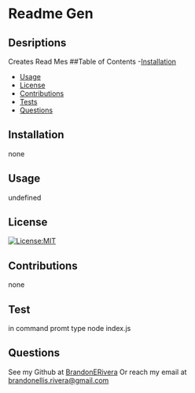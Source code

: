 # Readme Gen
  ## Desriptions
  Creates Read Mes
  ##Table of Contents
  -[Installation](#Installation)
  - [Usage](#Usage)
  - [License](#License)
  - [Contributions](#Contributions)
  - [Tests](#Test)
  - [Questions](#Questions)
  ## Installation
  none
  ## Usage
  undefined
  ## License
  [![License:MIT](https://img.shields.io/badge/License-MIT-blue.svg)](https://opensource.org/licenses/MIT)
  ## Contributions
  none
  ## Test
  in command promt type node index.js
  ## Questions
  See my Github at [BrandonERivera](https://github.com/BrandonERivera)
  Or reach my email at brandonellis.rivera@gmail.com
